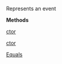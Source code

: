Represents an event

**Methods**

[ctor](Bifrost.Events.Event.ctor)


[ctor](Bifrost.Events.Event.ctor)


[Equals](Bifrost.Events.Event.Equals)
